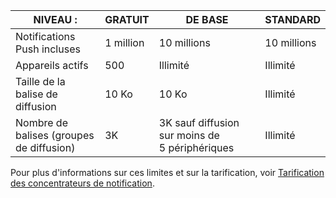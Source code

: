 
| NIVEAU : | GRATUIT | DE BASE | STANDARD |
|----|----|----|----|
| Notifications Push incluses | 1 million | 10 millions | 10 millions |
| Appareils actifs | 500 | Illimité | Illimité |
| Taille de la balise de diffusion | 10 Ko | 10 Ko | Illimité |
| Nombre de balises (groupes de diffusion) | 3K | 3K sauf diffusion sur moins de 5 périphériques | Illimité |

Pour plus d'informations sur ces limites et sur la tarification, voir [Tarification des concentrateurs de notification](http://azure.microsoft.com/pricing/details/notification-hubs/).

<!---HONumber=Oct15_HO3-->